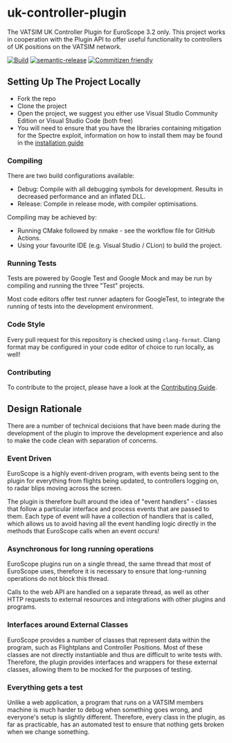 # uk-controller-plugin

The VATSIM UK Controller Plugin for EuroScope 3.2 only. This project works in cooperation with
the Plugin API to offer useful functionality to controllers of UK positions on the VATSIM network.

[![Build](https://github.com/VATSIM-UK/uk-controller-plugin/workflows/Build/badge.svg)](https://github.com/VATSIM-UK/uk-controller-plugin/actions)
[![semantic-release](https://img.shields.io/badge/%20%20%F0%9F%93%A6%F0%9F%9A%80-semantic--release-e10079.svg)](https://github.com/semantic-release/semantic-release)
[![Commitizen friendly](https://img.shields.io/badge/commitizen-friendly-brightgreen.svg)](http://commitizen.github.io/cz-cli/)

## Setting Up The Project Locally

- Fork the repo
- Clone the project
- Open the project, we suggest you either use Visual Studio Community Edition or Visual Studio Code (both free)
- You will need to ensure that you have the libraries containing mitigation for the Spectre exploit, information on how to install them may be found in the [installation guide](https://docs.microsoft.com/en-us/cpp/build/reference/qspectre?view=vs-2017)

### Compiling

There are two build configurations available:

- Debug: Compile with all debugging symbols for development. Results in decreased performance and an inflated DLL.
- Release: Compile in release mode, with compiler optimisations.

Compiling may be achieved by:

- Running CMake followed by nmake - see the workflow file for GitHub Actions.
- Using your favourite IDE (e.g. Visual Studio / CLion) to build the project.

### Running Tests

Tests are powered by Google Test and Google Mock and may be run by compiling and running the three "Test" projects.

Most code editors offer test runner adapters for GoogleTest, to integrate the running of tests
into the development environment.

### Code Style

Every pull request for this repository is checked using `clang-format`. Clang format may be configured in your code editor of choice to run locally, as well!

### Contributing

To contribute to the project, please have a look at the [Contributing Guide](CONTRIBUTING.md).

## Design Rationale

There are a number of technical decisions that have been made during the development of the plugin to improve the development experience and also to make the code clean with separation of concerns.

### Event Driven

EuroScope is a highly event-driven program, with events being sent to the plugin for everything from flights being updated, to controllers logging on, to radar blips moving across the screen.

The plugin is therefore built around the idea of "event handlers" - classes that follow a particular interface and process events that are passed to them. Each type of event will have a collection of handlers that is called, which allows us to avoid having all the event handling logic directly in the methods that EuroScope calls when an event occurs!

### Asynchronous for long running operations

EuroScope plugins run on a single thread, the same thread that most of EuroScope uses, therefore it is necessary to ensure that long-running operations do not block this thread.

Calls to the web API are handled on a separate thread, as well as other HTTP requests to external resources and integrations with other plugins and programs.

### Interfaces around External Classes

EuroScope provides a number of classes that represent data within the program, such as Flightplans and Controller Positions. Most of these classes are not directly instantiable and thus are difficult to write tests with. Therefore, the plugin provides interfaces and wrappers for these external classes, allowing them to be mocked for the purposes of testing.

### Everything gets a test

Unlike a web application, a program that runs on a VATSIM members machine is much harder to debug when something goes wrong, and everyone's setup is slightly different. Therefore, every class in the plugin, as far as practicable, has an automated test to ensure that nothing gets broken when we change something.
